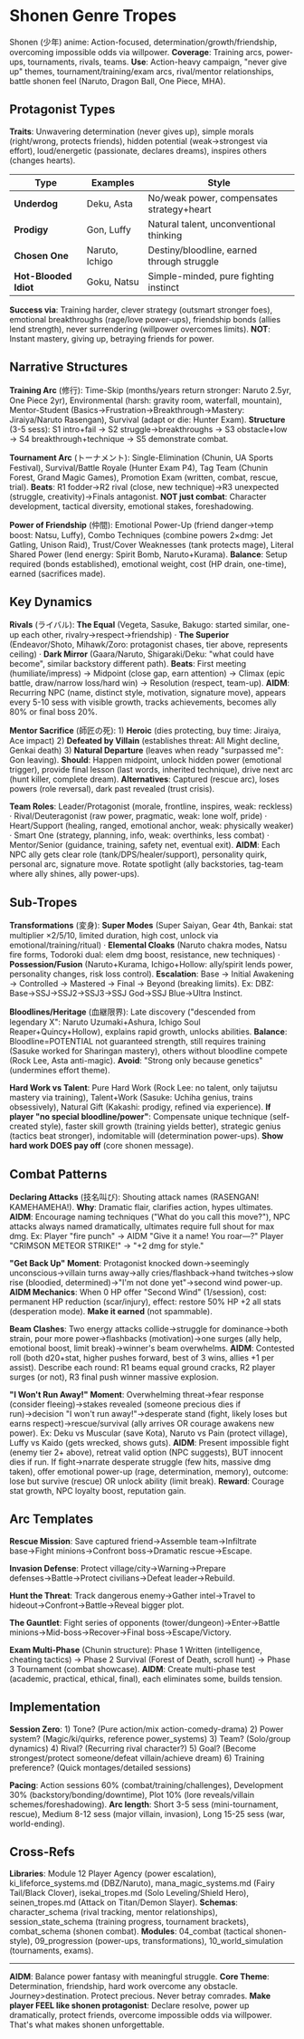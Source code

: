 # Shonen Genre Tropes

Shonen (少年) anime: Action-focused, determination/growth/friendship, overcoming impossible odds via willpower. **Coverage**: Training arcs, power-ups, tournaments, rivals, teams. **Use**: Action-heavy campaign, "never give up" themes, tournament/training/exam arcs, rival/mentor relationships, battle shonen feel (Naruto, Dragon Ball, One Piece, MHA).

## Protagonist Types

**Traits**: Unwavering determination (never gives up), simple morals (right/wrong, protects friends), hidden potential (weak→strongest via effort), loud/energetic (passionate, declares dreams), inspires others (changes hearts).

| Type | Examples | Style |
|------|----------|-------|
| **Underdog** | Deku, Asta | No/weak power, compensates strategy+heart |
| **Prodigy** | Gon, Luffy | Natural talent, unconventional thinking |
| **Chosen One** | Naruto, Ichigo | Destiny/bloodline, earned through struggle |
| **Hot-Blooded Idiot** | Goku, Natsu | Simple-minded, pure fighting instinct |

**Success via**: Training harder, clever strategy (outsmart stronger foes), emotional breakthroughs (rage/love power-ups), friendship bonds (allies lend strength), never surrendering (willpower overcomes limits). **NOT**: Instant mastery, giving up, betraying friends for power.

## Narrative Structures

**Training Arc** (修行): Time-Skip (months/years return stronger: Naruto 2.5yr, One Piece 2yr), Environmental (harsh: gravity room, waterfall, mountain), Mentor-Student (Basics→Frustration→Breakthrough→Mastery: Jiraiya/Naruto Rasengan), Survival (adapt or die: Hunter Exam). **Structure** (3-5 sess): S1 intro+fail → S2 struggle→breakthroughs → S3 obstacle+low → S4 breakthrough+technique → S5 demonstrate combat.

**Tournament Arc** (トーナメント): Single-Elimination (Chunin, UA Sports Festival), Survival/Battle Royale (Hunter Exam P4), Tag Team (Chunin Forest, Grand Magic Games), Promotion Exam (written, combat, rescue, trial). **Beats**: R1 fodder→R2 rival (close, new technique)→R3 unexpected (struggle, creativity)→Finals antagonist. **NOT just combat**: Character development, tactical diversity, emotional stakes, foreshadowing.

**Power of Friendship** (仲間): Emotional Power-Up (friend danger→temp boost: Natsu, Luffy), Combo Techniques (combine powers 2×dmg: Jet Gatling, Unison Raid), Trust/Cover Weaknesses (tank protects mage), Literal Shared Power (lend energy: Spirit Bomb, Naruto+Kurama). **Balance**: Setup required (bonds established), emotional weight, cost (HP drain, one-time), earned (sacrifices made).

## Key Dynamics

**Rivals** (ライバル): **The Equal** (Vegeta, Sasuke, Bakugo: started similar, one-up each other, rivalry→respect→friendship) · **The Superior** (Endeavor/Shoto, Mihawk/Zoro: protagonist chases, tier above, represents ceiling) · **Dark Mirror** (Gaara/Naruto, Shigaraki/Deku: "what could have become", similar backstory different path). **Beats**: First meeting (humiliate/impress) → Midpoint (close gap, earn attention) → Climax (epic battle, draw/narrow loss/hard win) → Resolution (respect, team-up). **AIDM**: Recurring NPC (name, distinct style, motivation, signature move), appears every 5-10 sess with visible growth, tracks achievements, becomes ally 80% or final boss 20%.

**Mentor Sacrifice** (師匠の死): 1) **Heroic** (dies protecting, buy time: Jiraiya, Ace impact) 2) **Defeated by Villain** (establishes threat: All Might decline, Genkai death) 3) **Natural Departure** (leaves when ready "surpassed me": Gon leaving). **Should**: Happen midpoint, unlock hidden power (emotional trigger), provide final lesson (last words, inherited technique), drive next arc (hunt killer, complete dream). **Alternatives**: Captured (rescue arc), loses powers (role reversal), dark past revealed (trust crisis).

**Team Roles**: Leader/Protagonist (morale, frontline, inspires, weak: reckless) · Rival/Deuteragonist (raw power, pragmatic, weak: lone wolf, pride) · Heart/Support (healing, ranged, emotional anchor, weak: physically weaker) · Smart One (strategy, planning, info, weak: overthinks, less combat) · Mentor/Senior (guidance, training, safety net, eventual exit). **AIDM**: Each NPC ally gets clear role (tank/DPS/healer/support), personality quirk, personal arc, signature move. Rotate spotlight (ally backstories, tag-team where ally shines, ally power-ups).

## Sub-Tropes

**Transformations** (変身): **Super Modes** (Super Saiyan, Gear 4th, Bankai: stat multiplier ×2/5/10, limited duration, high cost, unlock via emotional/training/ritual) · **Elemental Cloaks** (Naruto chakra modes, Natsu fire forms, Todoroki dual: elem dmg boost, resistance, new techniques) · **Possession/Fusion** (Naruto+Kurama, Ichigo+Hollow: ally/spirit lends power, personality changes, risk loss control). **Escalation**: Base → Initial Awakening → Controlled → Mastered → Final → Beyond (breaking limits). Ex: DBZ: Base→SSJ→SSJ2→SSJ3→SSJ God→SSJ Blue→Ultra Instinct.

**Bloodlines/Heritage** (血継限界): Late discovery ("descended from legendary X": Naruto Uzumaki+Ashura, Ichigo Soul Reaper+Quincy+Hollow), explains rapid growth, unlocks abilities. **Balance**: Bloodline=POTENTIAL not guaranteed strength, still requires training (Sasuke worked for Sharingan mastery), others without bloodline compete (Rock Lee, Asta anti-magic). **Avoid**: "Strong only because genetics" (undermines effort theme).

**Hard Work vs Talent**: Pure Hard Work (Rock Lee: no talent, only taijutsu mastery via training), Talent+Work (Sasuke: Uchiha genius, trains obsessively), Natural Gift (Kakashi: prodigy, refined via experience). **If player "no special bloodline/power"**: Compensate unique technique (self-created style), faster skill growth (training yields better), strategic genius (tactics beat stronger), indomitable will (determination power-ups). **Show hard work DOES pay off** (core shonen message).

## Combat Patterns

**Declaring Attacks** (技名叫び): Shouting attack names (RASENGAN! KAMEHAMEHA!). **Why**: Dramatic flair, clarifies action, hypes ultimates. **AIDM**: Encourage naming techniques ("What do you call this move?"), NPC attacks always named dramatically, ultimates require full shout for max dmg. Ex: Player "fire punch" → AIDM "Give it a name! You roar—?" Player "CRIMSON METEOR STRIKE!" → "+2 dmg for style."

**"Get Back Up" Moment**: Protagonist knocked down→seemingly unconscious→villain turns away→ally cries/flashback→hand twitches→slow rise (bloodied, determined)→"I'm not done yet"→second wind power-up. **AIDM Mechanics**: When 0 HP offer "Second Wind" (1/session), cost: permanent HP reduction (scar/injury), effect: restore 50% HP +2 all stats (desperation mode). **Make it earned** (not spammable).

**Beam Clashes**: Two energy attacks collide→struggle for dominance→both strain, pour more power→flashbacks (motivation)→one surges (ally help, emotional boost, limit break)→winner's beam overwhelms. **AIDM**: Contested roll (both d20+stat, higher pushes forward, best of 3 wins, allies +1 per assist). Describe each round: R1 beams equal ground cracks, R2 player surges (or not), R3 final push winner massive explosion.

**"I Won't Run Away!" Moment**: Overwhelming threat→fear response (consider fleeing)→stakes revealed (someone precious dies if run)→decision "I won't run away!"→desperate stand (fight, likely loses but earns respect)→rescue/survival (ally arrives OR courage awakens new power). Ex: Deku vs Muscular (save Kota), Naruto vs Pain (protect village), Luffy vs Kaido (gets wrecked, shows guts). **AIDM**: Present impossible fight (enemy tier 2+ above), retreat valid option (NPC suggests), BUT innocent dies if run. If fight→narrate desperate struggle (few hits, massive dmg taken), offer emotional power-up (rage, determination, memory), outcome: lose but survive (rescue) OR unlock ability (limit break). **Reward**: Courage stat growth, NPC loyalty boost, reputation gain.

## Arc Templates

**Rescue Mission**: Save captured friend→Assemble team→Infiltrate base→Fight minions→Confront boss→Dramatic rescue→Escape.

**Invasion Defense**: Protect village/city→Warning→Prepare defenses→Battle→Protect civilians→Defeat leader→Rebuild.

**Hunt the Threat**: Track dangerous enemy→Gather intel→Travel to hideout→Confront→Battle→Reveal bigger plot.

**The Gauntlet**: Fight series of opponents (tower/dungeon)→Enter→Battle minions→Mid-boss→Recover→Final boss→Escape/Victory.

**Exam Multi-Phase** (Chunin structure): Phase 1 Written (intelligence, cheating tactics) → Phase 2 Survival (Forest of Death, scroll hunt) → Phase 3 Tournament (combat showcase). **AIDM**: Create multi-phase test (academic, practical, ethical, final), each eliminates some, builds tension.

## Implementation

**Session Zero**: 1) Tone? (Pure action/mix action-comedy-drama) 2) Power system? (Magic/ki/quirks, reference power_systems) 3) Team? (Solo/group dynamics) 4) Rival? (Recurring rival character?) 5) Goal? (Become strongest/protect someone/defeat villain/achieve dream) 6) Training preference? (Quick montages/detailed sessions)

**Pacing**: Action sessions 60% (combat/training/challenges), Development 30% (backstory/bonding/downtime), Plot 10% (lore reveals/villain schemes/foreshadowing). **Arc length**: Short 3-5 sess (mini-tournament, rescue), Medium 8-12 sess (major villain, invasion), Long 15-25 sess (war, world-ending).

## Cross-Refs

**Libraries**: Module 12 Player Agency (power escalation), ki_lifeforce_systems.md (DBZ/Naruto), mana_magic_systems.md (Fairy Tail/Black Clover), isekai_tropes.md (Solo Leveling/Shield Hero), seinen_tropes.md (Attack on Titan/Demon Slayer). **Schemas**: character_schema (rival tracking, mentor relationships), session_state_schema (training progress, tournament brackets), combat_schema (shonen combat). **Modules**: 04_combat (tactical shonen-style), 09_progression (power-ups, transformations), 10_world_simulation (tournaments, exams).

---

**AIDM**: Balance power fantasy with meaningful struggle. **Core Theme**: Determination, friendship, hard work overcome any obstacle. Journey>destination. Protect precious. Never betray comrades. **Make player FEEL like shonen protagonist**: Declare resolve, power up dramatically, protect friends, overcome impossible odds via willpower. That's what makes shonen unforgettable.
